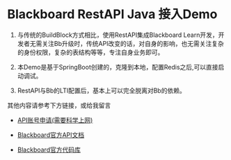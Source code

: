 # Blackboard RestAPI Java 接入Demo


1.  与传统的BuildBlock方式相比，使用RestAPI集成Blackboard Learn开发，开发者无需关注Bb升级时，传统API改变的话，对自身的影响，也无需关注复杂的身份权限，复杂的表结构等等，专注自身业务即可。

2.  本Demo是基于SpringBoot创建的，克隆到本地，配置Redis之后,可以直接启动调试。

3.  RestAPI与Bb的LTI配置后，基本上可以完全脱离对Bb的依赖。

其他内容请参考下方链接，或给我留言

* [API账号申请(需要科学上网)](https://developer.blackboard.com/portal/displayApi/Learn)

* [Blackboard官方API文档](https://developer.blackboard.com/portal/displayApi/Learn/)

* [Blackboard官方代码库](https://github.com/blackboard/)
